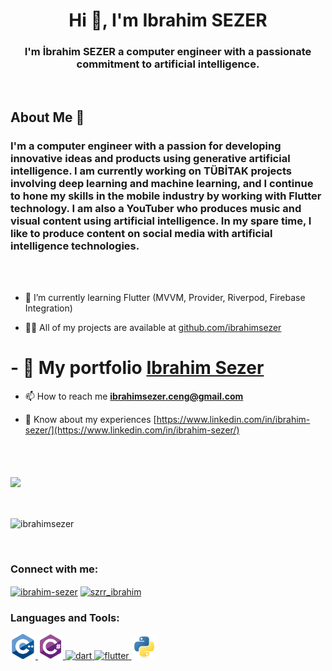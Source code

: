 <h1 align="center">Hi 👋, I'm Ibrahim SEZER</h1>
<h3 align="center">I'm İbrahim SEZER a computer engineer with a passionate commitment to artificial intelligence.</h3>
<br>
<h2 align="start">About Me 🤔</h1>
<h3 align="start">I'm a computer engineer with a passion for developing innovative ideas and products using generative artificial intelligence. I am currently working on TÜBİTAK projects involving deep learning and machine learning, and I continue to hone my skills in the mobile industry by working with Flutter technology. I am also a YouTuber who produces music and visual content using artificial intelligence. In my spare time, I like to produce content on social media with artificial intelligence technologies.</h3>
<br>
<br>

- 🌱 I’m currently learning  Flutter (MVVM, Provider, Riverpod, Firebase Integration)

- 👨‍💻 All of my projects are available at [github.com/ibrahimsezer](github.com/ibrahimsezer)

# - 🤵 My portfolio [**Ibrahim Sezer**](https://ibrahimsezer.github.io)

- 📫 How to reach me **ibrahimsezer.ceng@gmail.com**

- 📄 Know about my experiences [https://www.linkedin.com/in/ibrahim-sezer/](https://www.linkedin.com/in/ibrahim-sezer/)
<br>
<br>
<br>
<img align = "center" src="https://github-readme-stats.vercel.app/api?username=ibrahimsezer&show_icons=true&locale=en">
<br>
<br>
<br>
<p><img align="center" src="https://github-readme-stats.vercel.app/api/top-langs?username=ibrahimsezer&show_icons=true&theme=gruvbox&locale=en&layout=compact" alt="ibrahimsezer" /></p>
<br>
<h3 align="left">Connect with me:</h3>
<p align="left">
<a href="https://linkedin.com/in/ibrahim-sezer" target="blank"><img align="center" src="https://raw.githubusercontent.com/rahuldkjain/github-profile-readme-generator/master/src/images/icons/Social/linked-in-alt.svg" alt="ibrahim-sezer" height="30" width="40" /></a>
<a href="https://instagram.com/szrr_ibrahim" target="blank"><img align="center" src="https://raw.githubusercontent.com/rahuldkjain/github-profile-readme-generator/master/src/images/icons/Social/instagram.svg" alt="szrr_ibrahim" height="30" width="40" /></a>
</p>

<h3 align="left">Languages and Tools:</h3>
<p align="left">  </a> <a href="https://www.w3schools.com/cpp/" target="_blank" rel="noreferrer"> <img src="https://raw.githubusercontent.com/devicons/devicon/master/icons/cplusplus/cplusplus-original.svg" alt="cplusplus" width="40" height="40"/> </a> <a href="https://www.w3schools.com/cs/" target="_blank" rel="noreferrer"> <img src="https://raw.githubusercontent.com/devicons/devicon/master/icons/csharp/csharp-original.svg" alt="csharp" width="40" height="40"/> </a> <a href="https://dart.dev" target="_blank" rel="noreferrer"> <img src="https://www.vectorlogo.zone/logos/dartlang/dartlang-icon.svg" alt="dart" width="40" height="40"/> </a><a href="https://flutter.dev" target="_blank" rel="noreferrer"> <img src="https://www.vectorlogo.zone/logos/flutterio/flutterio-icon.svg" alt="flutter" width="40" height="40"/> </a> <a href="https://www.python.org" target="_blank" rel="noreferrer"> <img src="https://raw.githubusercontent.com/devicons/devicon/master/icons/python/python-original.svg" alt="python" width="40" height="40"/> </a> </p>

